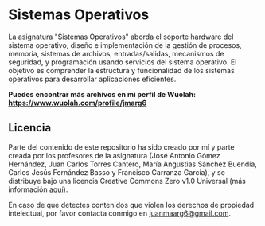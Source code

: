 # Sistemas Operativos

La asignatura "Sistemas Operativos" aborda el soporte hardware del sistema operativo, diseño e implementación de la gestión de procesos, memoria, sistemas de archivos, entradas/salidas, mecanismos de seguridad, y programación usando servicios del sistema operativo. El objetivo es comprender la estructura y funcionalidad de los sistemas operativos para desarrollar aplicaciones eficientes.

**Puedes encontrar más archivos en mi perfil de Wuolah: https://www.wuolah.com/profile/jmarg6**

## Licencia

Parte del contenido de este repositorio ha sido creado por mí y parte creada por los profesores de la asignatura (José Antonio Gómez Hernández, Juan Carlos Torres Cantero, María Angustias Sánchez Buendía, Carlos Jesús Fernández Basso y Francisco Carranza García), y se distribuye bajo una licencia Creative Commons Zero v1.0 Universal (más información [aquí](https://github.com/juanmaarg6/SO/blob/main/LICENSE)).

En caso de que detectes contenidos que violen los derechos de propiedad intelectual, por favor contacta conmigo en juanmaarg6@gmail.com.
